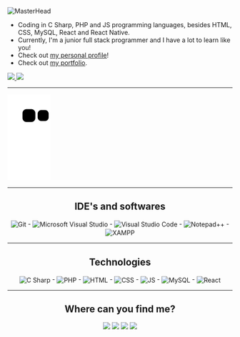![MasterHead](https://github.com/henricomaeda/henricomaeda/welcome_logo.png)

- Coding in C Sharp, PHP and JS programming languages, besides HTML, CSS, MySQL, React and React Native.
- Currently, I'm a junior full stack programmer and I have a lot to learn like you!
- Check out [my personal profile](https://www.instagram.com/henrico.maeda/)!
- Check out [my portfolio](https://www.linkedin.com/in/henricomaeda/).

<div>
	<a href="https://github.com/henricomaeda">
		<img height="180" src="https://github-readme-stats.vercel.app/api?username=henricomaeda&show_icons=true&theme=dracula&include_all_commits=true&count_private=true"/>
		<img height="183" src="https://github-readme-stats.vercel.app/api/top-langs/?username=henricomaeda&layout=compact&langs_count=7&theme=dracula"/>
	</a>
</div>

<hr />

![Snake animation](https://github.com/henricomaeda/henricomaeda/blob/output/github-contribution-grid-snake.svg)

<hr />

<h2 align="center"> IDE's and softwares </h2>
<div align="center">
	<img align="center" alt="Git" height="40" width="50" src="https://camo.githubusercontent.com/dc9e7e657b4cd5ba7d819d1a9ce61434bd0ddbb94287d7476b186bd783b62279/68747470733a2f2f63646e2e6a7364656c6976722e6e65742f67682f64657669636f6e732f64657669636f6e2f69636f6e732f6769742f6769742d6f726967696e616c2e737667"> -
	<img align="center" alt="Microsoft Visual Studio" height="40" width="50" src="https://visualstudio.microsoft.com/wp-content/uploads/2021/10/Product-Icon.svg"> -
	<img align="center" alt="Visual Studio Code" height="40" width="50" src="https://camo.githubusercontent.com/5fa137d222dde7b69acd22c6572a065ce3656e6ffa1f5e88c1b5c7a935af3cc6/68747470733a2f2f63646e2e6a7364656c6976722e6e65742f67682f64657669636f6e732f64657669636f6e2f69636f6e732f7673636f64652f7673636f64652d6f726967696e616c2e737667"> -
	<img align="center" alt="Notepad++" height="50" width="50" src="https://upload.wikimedia.org/wikipedia/commons/f/f5/Notepad_plus_plus.png"> -
	<img align="center" alt="XAMPP" height="40" width="50" src="https://www.apachefriends.org/images/xampp-logo-ac950edf.svg">
</div>

<hr />

<h2 align="center"> Technologies </h2>
<div align="center">
	<img align="center" height="40" width="50" alt="C Sharp" src="https://cdn.jsdelivr.net/gh/devicons/devicon/icons/csharp/csharp-original.svg" /> -
	<img align="center" height="60" width="70" alt="PHP" src="https://cdn.jsdelivr.net/gh/devicons/devicon/icons/php/php-original.svg" /> -
	<img align="center" alt="HTML" height="50" width="60" src="https://cdn.jsdelivr.net/gh/devicons/devicon/icons/html5/html5-original-wordmark.svg" /> -
	<img align="center" alt="CSS" height="50" width="60" src="https://cdn.jsdelivr.net/gh/devicons/devicon/icons/css3/css3-original-wordmark.svg" /> -
	<img align="center" alt="JS" height="40" width="50" src="https://cdn.jsdelivr.net/gh/devicons/devicon/icons/javascript/javascript-original.svg" /> -
	<img align="center" alt="MySQL" height="50" width="60" src="https://cdn.jsdelivr.net/gh/devicons/devicon/icons/mysql/mysql-original-wordmark.svg" /> -
	<img align="center" alt="React" height="40" width="50" src="https://cdn.jsdelivr.net/gh/devicons/devicon/icons/react/react-original-wordmark.svg" />
</div>

<hr />
  
<h2 align="center"> Where can you find me? </h2>
<div align="center">
	<a href="https://api.whatsapp.com/send?phone=5512981521877" target="_blank"><img src="https://img.shields.io/badge/WhatsApp-25D366?style=for-the-badge&logo=whatsapp&logoColor=white"></a>
	<a href="https://instagram.com/henrico.maeda" target="_blank"><img src="https://img.shields.io/badge/-Instagram-%23E4405F?style=for-the-badge&logo=instagram&logoColor=white" target="_blank"></a>
	<a href="mailto:henrico.maeda@gmail.com"><img src="https://img.shields.io/badge/Gmail-D14836?style=for-the-badge&logo=gmail&logoColor=white" target="_blank"></a>
	<a href="https://www.linkedin.com/in/henricomaeda/" target="_blank"><img src="https://img.shields.io/badge/-LinkedIn-%230077B5?style=for-the-badge&logo=linkedin&logoColor=white" target="_blank"></a>
</div>
